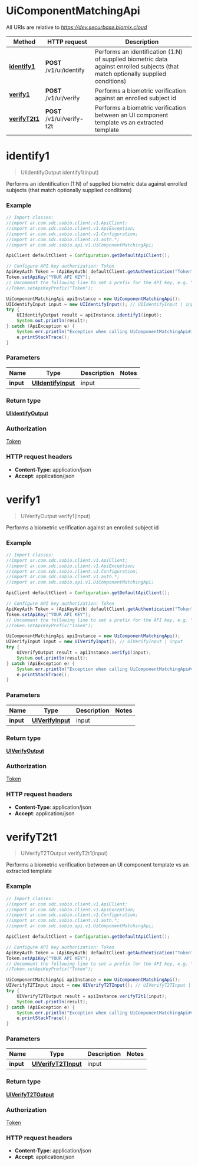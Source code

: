 # UiComponentMatchingApi

All URIs are relative to *https://dev.securbase.biomix.cloud*

Method | HTTP request | Description
------------- | ------------- | -------------
[**identify1**](UiComponentMatchingApi.md#identify1) | **POST** /v1/ui/identify | Performs an identification (1:N) of supplied biometric data against enrolled subjects (that match optionally supplied conditions)
[**verify1**](UiComponentMatchingApi.md#verify1) | **POST** /v1/ui/verify | Performs a biometric verification against an enrolled subject id
[**verifyT2t1**](UiComponentMatchingApi.md#verifyT2t1) | **POST** /v1/ui/verify-t2t | Performs a biometric verification between an UI component template vs an extracted template


<a name="identify1"></a>
# **identify1**
> UIIdentifyOutput identify1(input)

Performs an identification (1:N) of supplied biometric data against enrolled subjects (that match optionally supplied conditions)

### Example
```java
// Import classes:
//import ar.com.sdc.sobio.client.v1.ApiClient;
//import ar.com.sdc.sobio.client.v1.ApiException;
//import ar.com.sdc.sobio.client.v1.Configuration;
//import ar.com.sdc.sobio.client.v1.auth.*;
//import ar.com.sdc.sobio.api.v1.UiComponentMatchingApi;

ApiClient defaultClient = Configuration.getDefaultApiClient();

// Configure API key authorization: Token
ApiKeyAuth Token = (ApiKeyAuth) defaultClient.getAuthentication("Token");
Token.setApiKey("YOUR API KEY");
// Uncomment the following line to set a prefix for the API key, e.g. "Token" (defaults to null)
//Token.setApiKeyPrefix("Token");

UiComponentMatchingApi apiInstance = new UiComponentMatchingApi();
UIIdentifyInput input = new UIIdentifyInput(); // UIIdentifyInput | input
try {
    UIIdentifyOutput result = apiInstance.identify1(input);
    System.out.println(result);
} catch (ApiException e) {
    System.err.println("Exception when calling UiComponentMatchingApi#identify1");
    e.printStackTrace();
}
```

### Parameters

Name | Type | Description  | Notes
------------- | ------------- | ------------- | -------------
 **input** | [**UIIdentifyInput**](UIIdentifyInput.md)| input |

### Return type

[**UIIdentifyOutput**](UIIdentifyOutput.md)

### Authorization

[Token](../README.md#Token)

### HTTP request headers

 - **Content-Type**: application/json
 - **Accept**: application/json

<a name="verify1"></a>
# **verify1**
> UIVerifyOutput verify1(input)

Performs a biometric verification against an enrolled subject id

### Example
```java
// Import classes:
//import ar.com.sdc.sobio.client.v1.ApiClient;
//import ar.com.sdc.sobio.client.v1.ApiException;
//import ar.com.sdc.sobio.client.v1.Configuration;
//import ar.com.sdc.sobio.client.v1.auth.*;
//import ar.com.sdc.sobio.api.v1.UiComponentMatchingApi;

ApiClient defaultClient = Configuration.getDefaultApiClient();

// Configure API key authorization: Token
ApiKeyAuth Token = (ApiKeyAuth) defaultClient.getAuthentication("Token");
Token.setApiKey("YOUR API KEY");
// Uncomment the following line to set a prefix for the API key, e.g. "Token" (defaults to null)
//Token.setApiKeyPrefix("Token");

UiComponentMatchingApi apiInstance = new UiComponentMatchingApi();
UIVerifyInput input = new UIVerifyInput(); // UIVerifyInput | input
try {
    UIVerifyOutput result = apiInstance.verify1(input);
    System.out.println(result);
} catch (ApiException e) {
    System.err.println("Exception when calling UiComponentMatchingApi#verify1");
    e.printStackTrace();
}
```

### Parameters

Name | Type | Description  | Notes
------------- | ------------- | ------------- | -------------
 **input** | [**UIVerifyInput**](UIVerifyInput.md)| input |

### Return type

[**UIVerifyOutput**](UIVerifyOutput.md)

### Authorization

[Token](../README.md#Token)

### HTTP request headers

 - **Content-Type**: application/json
 - **Accept**: application/json

<a name="verifyT2t1"></a>
# **verifyT2t1**
> UIVerifyT2TOutput verifyT2t1(input)

Performs a biometric verification between an UI component template vs an extracted template

### Example
```java
// Import classes:
//import ar.com.sdc.sobio.client.v1.ApiClient;
//import ar.com.sdc.sobio.client.v1.ApiException;
//import ar.com.sdc.sobio.client.v1.Configuration;
//import ar.com.sdc.sobio.client.v1.auth.*;
//import ar.com.sdc.sobio.api.v1.UiComponentMatchingApi;

ApiClient defaultClient = Configuration.getDefaultApiClient();

// Configure API key authorization: Token
ApiKeyAuth Token = (ApiKeyAuth) defaultClient.getAuthentication("Token");
Token.setApiKey("YOUR API KEY");
// Uncomment the following line to set a prefix for the API key, e.g. "Token" (defaults to null)
//Token.setApiKeyPrefix("Token");

UiComponentMatchingApi apiInstance = new UiComponentMatchingApi();
UIVerifyT2TInput input = new UIVerifyT2TInput(); // UIVerifyT2TInput | input
try {
    UIVerifyT2TOutput result = apiInstance.verifyT2t1(input);
    System.out.println(result);
} catch (ApiException e) {
    System.err.println("Exception when calling UiComponentMatchingApi#verifyT2t1");
    e.printStackTrace();
}
```

### Parameters

Name | Type | Description  | Notes
------------- | ------------- | ------------- | -------------
 **input** | [**UIVerifyT2TInput**](UIVerifyT2TInput.md)| input |

### Return type

[**UIVerifyT2TOutput**](UIVerifyT2TOutput.md)

### Authorization

[Token](../README.md#Token)

### HTTP request headers

 - **Content-Type**: application/json
 - **Accept**: application/json

